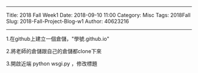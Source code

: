 ---
Title: 2018 Fall Week1
Date: 2018-09-10 11:00
Category: Misc
Tags: 2018Fall
Slug: 2018-Fall-Project-Blog-w1
Author: 40623216



<!-- PELICAN_END_SUMMARY -->


----

1.在github上建立一個倉儲，"學號.github.io"

2.將老師的倉儲跟自己的倉儲都clone下來

3.開啟近端 python wsgi.py ，修改標題

